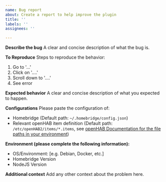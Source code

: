 ```yaml
---
name: Bug report
about: Create a report to help improve the plugin
title: ''
labels: ''
assignees: ''

---
```


**Describe the bug**
A clear and concise description of what the bug is.

**To Reproduce**
Steps to reproduce the behavior:
1. Go to '...'
2. Click on '....'
3. Scroll down to '....'
4. See error

**Expected behavior**
A clear and concise description of what you expected to happen.

**Configurations**
Please paste the configuration of:
  - Homebridge (Default path: `~/.homebridge/config.json`)
  - Relevant openHAB item definition (Default path: `/etc/openHAB2/items/*.items`, see [openHAB Documentation for the file paths in your environment](https://www.openhab.org/docs/installation/linux.html#file-locations))

**Environment (please complete the following information):**
 - OS/Environment: [e.g. Debian, Docker, etc.]
 - Homebridge Version
 - NodeJS Version

**Additional context**
Add any other context about the problem here.
